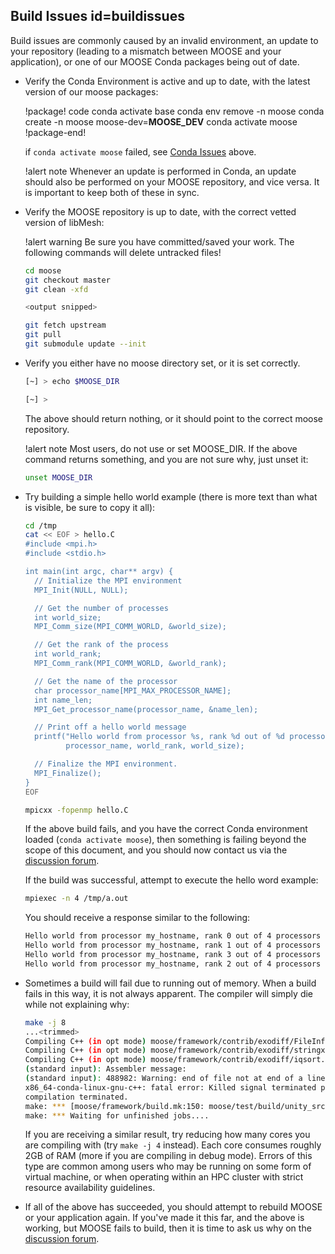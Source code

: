 ## Build Issues id=buildissues

Build issues are commonly caused by an invalid environment, an update to your repository (leading to
a mismatch between MOOSE and your application), or one of our MOOSE Conda packages being out of
date.

- Verify the Conda Environment is active and up to date, with the latest version of our moose
  packages:

  !package! code
  conda activate base
  conda env remove -n moose
  conda create -n moose moose-dev=__MOOSE_DEV__
  conda activate moose
  !package-end!

  if `conda activate moose` failed, see [Conda Issues](help/troubleshooting.md#condaissues) above.

  !alert note
  Whenever an update is performed in Conda, an update should also be performed on your MOOSE
  repository, and vice versa. It is important to keep both of these in sync.

- Verify the MOOSE repository is up to date, with the correct vetted version of libMesh:

  !alert warning
  Be sure you have committed/saved your work. The following commands will delete untracked files!

  ```bash
  cd moose
  git checkout master
  git clean -xfd

  <output snipped>

  git fetch upstream
  git pull
  git submodule update --init
  ```

- Verify you either have no moose directory set, or it is set correctly.

  ```bash
  [~] > echo $MOOSE_DIR

  [~] >
  ```

  The above should return nothing, or it should point to the correct moose repository.

  !alert note
  Most users, do not use or set MOOSE_DIR. If the above command returns something, and you are not
  sure why, just unset it:

  ```bash
  unset MOOSE_DIR
  ```

- Try building a simple hello world example (there is more text than what is visible, be sure to
  copy it all):

  ```bash
  cd /tmp
  cat << EOF > hello.C
  #include <mpi.h>
  #include <stdio.h>

  int main(int argc, char** argv) {
    // Initialize the MPI environment
    MPI_Init(NULL, NULL);

    // Get the number of processes
    int world_size;
    MPI_Comm_size(MPI_COMM_WORLD, &world_size);

    // Get the rank of the process
    int world_rank;
    MPI_Comm_rank(MPI_COMM_WORLD, &world_rank);

    // Get the name of the processor
    char processor_name[MPI_MAX_PROCESSOR_NAME];
    int name_len;
    MPI_Get_processor_name(processor_name, &name_len);

    // Print off a hello world message
    printf("Hello world from processor %s, rank %d out of %d processors\n",
           processor_name, world_rank, world_size);

    // Finalize the MPI environment.
    MPI_Finalize();
  }
  EOF

  mpicxx -fopenmp hello.C
  ```

  If the above build fails, and you have the correct Conda environment loaded
  (`conda activate moose`), then something is failing beyond the scope of this document, and you
  should now contact us via the [discussion forum](faq/discussion_forum.md).

  If the build was successful, attempt to execute the hello word example:

  ```bash
  mpiexec -n 4 /tmp/a.out
  ```

  You should receive a response similar to the following:

  ```bash
  Hello world from processor my_hostname, rank 0 out of 4 processors
  Hello world from processor my_hostname, rank 1 out of 4 processors
  Hello world from processor my_hostname, rank 3 out of 4 processors
  Hello world from processor my_hostname, rank 2 out of 4 processors
  ```

- Sometimes a build will fail due to running out of memory. When a build fails in this way, it is
  not always apparent. The compiler will simply die while not explaining why:

  ```bash
  make -j 8
  ...<trimmed>
  Compiling C++ (in opt mode) moose/framework/contrib/exodiff/FileInfo.C...
  Compiling C++ (in opt mode) moose/framework/contrib/exodiff/stringx.C...
  Compiling C++ (in opt mode) moose/framework/contrib/exodiff/iqsort.C...
  (standard input): Assembler message:
  (standard input): 488982: Warning: end of file not at end of a line; newline inserted
  x86_64-conda-linux-gnu-c++: fatal error: Killed signal terminated program cc1plus
  compilation terminated.
  make: *** [moose/framework/build.mk:150: moose/test/build/unity_src/object.x86_64-conda-linux-gnu.opt.lo] Error 1
  make: *** Waiting for unfinished jobs....
  ```

  If you are receiving a similar result, try reducing how many cores you are compiling with (try
  `make -j 4` instead). Each core consumes roughly 2GB of RAM (more if you are compiling in debug
  mode). Errors of this type are common among users who may be running on some form of virtual
  machine, or when operating within an HPC cluster with strict resource availability guidelines.

- If all of the above has succeeded, you should attempt to rebuild MOOSE or your application again.
  If you've made it this far, and the above is working, but MOOSE fails to build, then it is time to
  ask us why on the [discussion forum](faq/discussion_forum.md).
